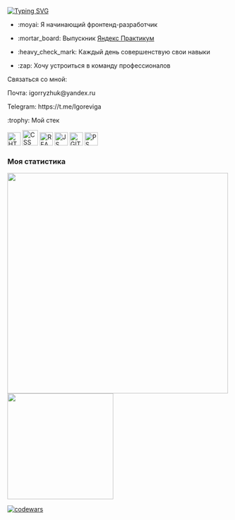 <a href="https://git.io/typing-svg"><img src="https://readme-typing-svg.herokuapp.com?font=Comfortaa&duration=3000&pause=500&vCenter=true&width=435&lines=%D0%9F%D1%80%D0%B8%D0%B2%D0%B5%D1%82+%D0%B2%D1%81%D0%B5%D0%BC%2C+%D0%BC%D0%B5%D0%BD%D1%8F+%D0%B7%D0%BE%D0%B2%D1%83%D1%82+%D0%98%D0%B3%D0%BE%D1%80%D1%8C!" alt="Typing SVG" /></a>
* <p>:moyai:  Я начинающий фронтенд-разработчик</p>  
* <p>:mortar_board: Выпускник  <a href="https://practicum.yandex.ru/">Яндекс Практикум</a></p>  
* <p>:heavy_check_mark: Каждый день совершенствую свои навыки </p>
* <p>:zap: Хочу устроиться в команду профессионалов </p>  
Связаться со мной:
<p>Почта: igorryzhuk@yandex.ru</p>
  <p>Telegram: https://t.me/Igoreviga</p>
<p>:trophy: Мой стек</p>  
<div id="badges">
    <img width = 30 height = 30 src="https://cdn-icons-png.flaticon.com/128/174/174854.png" alt="HTML"/>
    <img width = 35 height = 35  src="https://cdn-icons-png.flaticon.com/128/5968/5968242.png" alt="CSS"/>
    <img width = 30 height = 30 src="https://cdn-icons-png.flaticon.com/128/875/875209.png" alt="REACT"/>
    <img width = 30 height = 30 src="https://cdn-icons-png.flaticon.com/128/5968/5968292.png" alt="JS"/>
    <img width = 30 height = 30 src="https://cdn-icons-png.flaticon.com/128/4494/4494740.png" alt="GIT"/>
   <img width = 30 height = 30 src="https://cdn-icons-png.flaticon.com/128/338/338904.png" style="background-color: #ffffff" alt="PS"/>
</div>

### Моя статистика
<div id="stat" align="start" >
	<img width = 500 src="https://github-profile-summary-cards.vercel.app/api/cards/profile-details?username=RyzhukIgor&theme=github_dark"/>
	<img width = 240 src="https://github-profile-summary-cards.vercel.app/api/cards/most-commit-language?username=RyzhukIgor&theme=github_dark"/>
</div>

[![codewars](https://www.codewars.com/users/RyzhukIgor/badges/small)](https://www.codewars.com/users/RyzhukIgor) 



